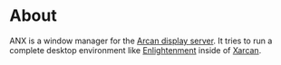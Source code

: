 # About

ANX is a window manager for the [Arcan display server](https://arcan-fe.com/). It tries to run a complete desktop environment like [Enlightenment](https://www.enlightenment.org/) inside of [Xarcan](https://github.com/letoram/xarcan).
